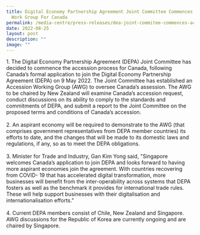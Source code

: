 ```yaml
---
title: Digital Economy Partnership Agreement Joint Committee Commences Accession
  Work Group For Canada
permalink: /media-centre/press-releases/dea-joint-commitee-commences-accession-work-group-for-canada/
date: 2022-08-25
layout: post
description: ""
image: ""
---
```

1.<span style="white-space: pre;">	</span>The Digital Economy Partnership Agreement (DEPA) Joint Committee has decided to commence the accession process for Canada, following Canada’s formal application to join the Digital Economy Partnership Agreement (DEPA) on 9 May 2022. The Joint Committee has established an Accession Working Group (AWG) to oversee Canada’s assession. The AWG to be chaired by New Zealand will examine Canada’s accession request, conduct discussions on its ability to comply to the standards and commitments of DEPA, and submit a report to the Joint Committee on the proposed terms and conditions of Canada’s accession.<br>
<br>
2.<span style="white-space: pre;">	</span>An aspirant economy will be required to demonstrate to the AWG (that comprises government representatives from DEPA member countries) its efforts to date, and the changes that will be made to its domestic laws and regulations, if any, so as to meet the DEPA obligations.<br>
<br>
3.<span style="white-space: pre;">	</span>Minister for Trade and Industry, Gan Kim Yong said, "Singapore welcomes Canada’s application to join DEPA and looks forward to having more aspirant economies join the agreement. With countries recovering from COVID- 19 that has accelerated digital transformation, more businesses will benefit from the inter-operability across systems that DEPA fosters as well as the benchmark it provides for international trade rules. These will help support businesses with their digitalisation and internationalisation efforts.”<br>
<br>
4.<span style="white-space: pre;">	</span>Current DEPA members consist of Chile, New Zealand and Singapore. AWG discussions for the Republic of Korea are currently ongoing and are chaired by Singapore.<br>
<div>&nbsp;</div>